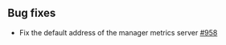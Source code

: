 
## Bug fixes

- Fix the default address of the manager metrics server [#958](https://github.com/kyma-project/api-gateway/pull/958)
